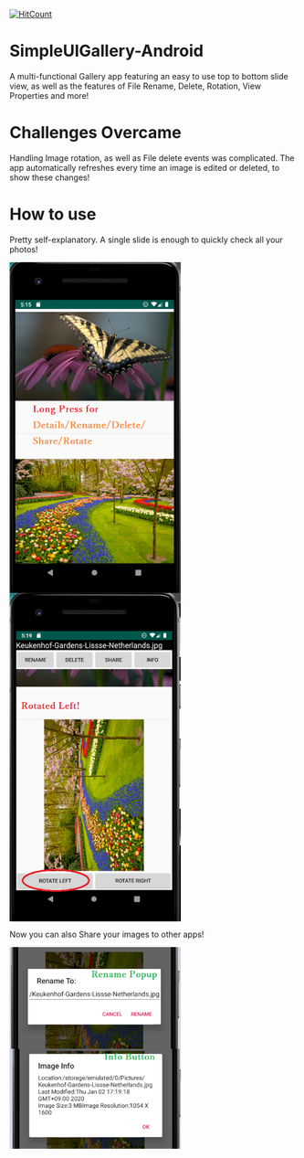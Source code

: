 [![HitCount](http://hits.dwyl.com/parthnan/SimpleUIGallery-Android.svg)](http://hits.dwyl.com/parthnan/SimpleUIGallery-Android)
# SimpleUIGallery-Android
A multi-functional Gallery app featuring an easy to use top to bottom slide view, as well as the features of File Rename, Delete, Rotation, View Properties and more!

# Challenges Overcame
Handling Image rotation, as well as File delete events was complicated. The app automatically refreshes every time an image is edited or deleted, to show these changes!

# How to use
Pretty self-explanatory. A single slide is enough to quickly check all your photos! 

<img src="https://raw.githubusercontent.com/parthnan/SimpleUIGallery-Android/master/images/galleryhome.png" width="300px" align="middle">      　　　　<img src="https://raw.githubusercontent.com/parthnan/SimpleUIGallery-Android/master/images/rotated.png" width="300px" align="middle">

Now you can also Share your images to other apps!

<img src="https://raw.githubusercontent.com/parthnan/SimpleUIGallery-Android/master/images/rename.png" width="300px" align="middle">      　　　　<img src="https://raw.githubusercontent.com/parthnan/SimpleUIGallery-Android/master/images/imginfo.png" width="300px" align="middle">


